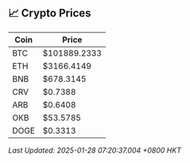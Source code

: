 ## 📈 Crypto Prices

| Coin | Price |
| ---- | ----- |
| BTC | $101889.2333 |
| ETH | $3166.4149 |
| BNB | $678.3145 |
| CRV | $0.7388 |
| ARB | $0.6408 |
| OKB | $53.5785 |
| DOGE | $0.3313 |

_Last Updated: 2025-01-28 07:20:37.004 +0800 HKT_